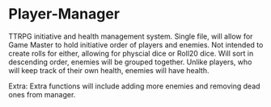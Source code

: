 # Player-Manager
TTRPG initiative and health management system.
Single file, will allow for Game Master to hold initiative order of players and enemies. 
Not intended to create rolls for either, allowing for physcial dice or Roll20 dice.
Will sort in descending order, enemies will be grouped together.
Unlike players, who will keep track of their own health, enemies will have health.

Extra:
Extra functions will include adding more enemies and removing dead ones from manager.